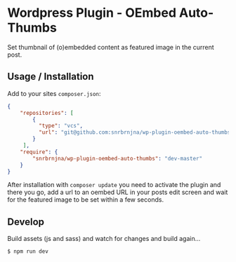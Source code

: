 # Wordpress Plugin - OEmbed Auto-Thumbs

Set thumbnail of (o)embedded content as featured image in the current post.


## Usage / Installation
Add to your sites `composer.json`:

```json
{
    "repositories": [
        {
          "type": "vcs",
          "url": "git@github.com:snrbrnjna/wp-plugin-oembed-auto-thumbs.git"
        }
     ],
    "require": {
        "snrbrnjna/wp-plugin-oembed-auto-thumbs": "dev-master"
    }
}
```

After installation with `composer update` you need to activate the plugin and there you go, add a url to an oembed URL in your posts edit screen and wait for the featured image to be set within a few seconds.


## Develop
Build assets (js and sass) and watch for changes and build again...

```
$ npm run dev
```
